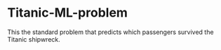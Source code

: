 # Titanic-ML-problem
This the standard problem that predicts which passengers survived the Titanic shipwreck.
